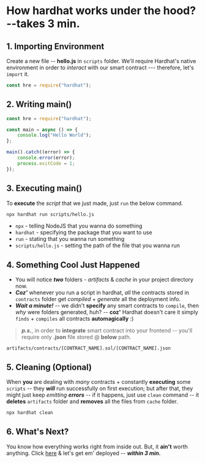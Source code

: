 # How hardhat works under the hood? --takes 3 min.

## 1. Importing Environment

Create a new file -- **hello.js** in `scripts` folder. We'll require Hardhat's native environment in order to _interact_ with our smart contract --- therefore, let's `import` it.

```js title="./scripts/hello.js"
const hre = require("hardhat");
```

## 2. Writing main()

```js title="./scripts/hello.js" showLineNumbers {4}
const hre = require("hardhat");

const main = async () => {
	console.log("Hello World");
};

main().catch((error) => {
	console.error(error);
	process.exitCode = 1;
});
```

## 3. Executing main()

To **execute** the _script_ that we just made, just `run` the below command.

```bash title="Terminal"
npx hardhat run scripts/hello.js
```

-   `npx` - telling NodeJS that you wanna do something
-   `hardhat` - specifying the package that you want to use
-   `run` - stating that you wanna run something
-   `scripts/hello.js` - setting the path of the file that you wanna run

## 4. Something Cool Just Happened

-   You will notice **_two_** folders - _artifacts_ & _cache_ in your project directory now.
-   **_Coz'_** whenever you run a script in hardhat, _all_ the contracts stored in `contracts` folder get _compiled_ + _generate_ all the deployment info.
-   **_Wait a minute!_** -- we didn't **specify** any smart contracts to `compile`, then _why_ were folders generated, huh? -- **coz'** Hardhat doesn't care
    it simply `finds` + `compiles` all contracts **automagically** :)

> **_p.s._**, in order to **integrate** smart contract into your frontend -- you'll require only **.json** file stored @ **below** path.

```path title="JSON Path"
artifacts/contracts/[CONTRACT_NAME].sol/[CONTRACT_NAME].json
```

## 5. Cleaning (Optional)

When **you** are dealing with _many_ contracts + constantly **executing** some `scripts` -- they **_will_** run successfully on first execution;
but after that, they might just keep _emitting_ **_errors_** -- if it happens, just use `clean` command -- it **deletes** `artifacts` folder and
**removes** all the files from `cache` folder.

```bash title="Terminal"
npx hardhat clean
```

## 6. What's Next?

You know how everything works right from inside out. But, it **ain't** worth anything.
Click [here](./deploy_testnet.md) & let's get em' deployed -- **_within 3 min._**
